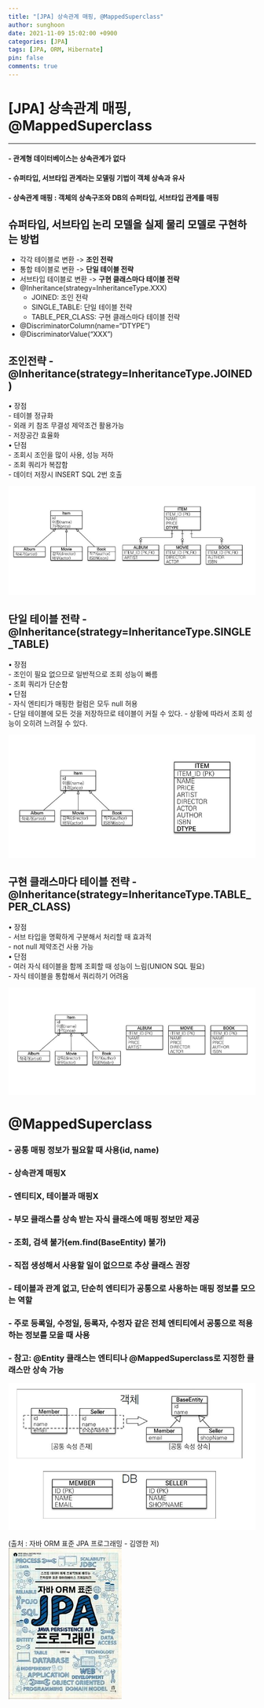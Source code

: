 ```yaml
---
title: "[JPA] 상속관계 매핑, @MappedSuperclass"
author: sunghoon
date: 2021-11-09 15:02:00 +0900
categories: [JPA]
tags: [JPA, ORM, Hibernate]
pin: false
comments: true
--- 
```


# [JPA] 상속관계 매핑, @MappedSuperclass 
---

#### - 관계형 데이터베이스는 상속관계가 없다  
#### - 슈퍼타입, 서브타입 관계라는 모델링 기법이 객체 상속과 유사  
#### - 상속관계 매핑 : 객체의 상속구조와 DB의 슈퍼타입, 서브타입 관계를 매핑    
## 슈퍼타입, 서브타입 논리 모델을 실제 물리 모델로 구현하는 방법
- 각각 테이블로 변환 -> **조인 전략**  
- 통합 테이블로 변환 -> **단일 테이블 전략**  
- 서브타입 테이블로 변환 -> **구현 클래스마다 테이블 전략**  
- @Inheritance(strategy=InheritanceType.XXX)
	- JOINED: 조인 전략
	- SINGLE_TABLE: 단일 테이블 전략
	- TABLE_PER_CLASS: 구현 클래스마다 테이블 전략
- @DiscriminatorColumn(name=“DTYPE”)
- @DiscriminatorValue(“XXX”)

## 조인전략 - @Inheritance(strategy=InheritanceType.JOINED)  
 
• 장점  
	- 테이블 정규화  
	- 외래 키 참조 무결성 제약조건 활용가능  
	- 저장공간 효율화  
• 단점  
	- 조회시 조인을 많이 사용, 성능 저하  
	- 조회 쿼리가 복잡함  
	- 데이터 저장시 INSERT SQL 2번 호출  

![사진1](/assets/img/JPA_8/JPA_8_1.jpg)    

## 단일 테이블 전략 - @Inheritance(strategy=InheritanceType.SINGLE_TABLE)   

• 장점  
	- 조인이 필요 없으므로 일반적으로 조회 성능이 빠름  
	- 조회 쿼리가 단순함  
• 단점  
	- 자식 엔티티가 매핑한 컬럼은 모두 null 허용  
	- 단일 테이블에 모든 것을 저장하므로 테이블이 커질 수 있다. 
	- 상황에 따라서 조회 성능이 오히려 느려질 수 있다.  

![사진2](/assets/img/JPA_8/JPA_8_2.jpg)  

## 구현 클래스마다 테이블 전략 - @Inheritance(strategy=InheritanceType.TABLE_PER_CLASS)     

• 장점  
	- 서브 타입을 명확하게 구분해서 처리할 때 효과적  
	- not null 제약조건 사용 가능  
• 단점  
	- 여러 자식 테이블을 함께 조회할 때 성능이 느림(UNION SQL 필요)  
	- 자식 테이블을 통합해서 쿼리하기 어려움  

![사진3](/assets/img/JPA_8/JPA_8_3.jpg)   


# @MappedSuperclass  

### - 공통 매핑 정보가 필요할 때 사용(id, name)
### - 상속관계 매핑X  
### - 엔티티X, 테이블과 매핑X  
### - 부모 클래스를 상속 받는 자식 클래스에 매핑 정보만 제공  
### - 조회, 검색 불가(em.find(BaseEntity) 불가)  
### - 직접 생성해서 사용할 일이 없으므로 추상 클래스 권장  
### - 테이블과 관계 없고, 단순히 엔티티가 공통으로 사용하는 매핑 정보를 모으는 역할  
### - 주로 등록일, 수정일, 등록자, 수정자 같은 전체 엔티티에서 공통으로 적용하는 정보를 모을 때 사용  
### - 참고: @Entity 클래스는 엔티티나 @MappedSuperclass로 지정한 클래스만 상속 가능    
![사진4](/assets/img/JPA_8/JPA_8_4.jpg)  

(출처 : 자바 ORM 표준 JPA 프로그래밍 - 김영한 저)  
![출처책표지](/assets/img/JPA_book.jpg)